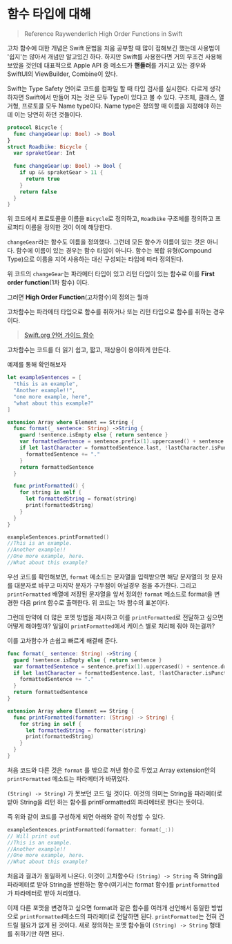 # 함수 타입에 대해
> Reference Raywenderlich High Order Functions in Swift

고차 함수에 대한 개념은 Swift 문법을 처음 공부할 때 많이 접해보긴 했는데 사용법이 '쉽지'는 않아서 개념만 알고있긴 하다.
하지만 Swift를 사용한다면 거의 무조건 사용해보았을 것인데 대표적으로 Apple API 중 메소드가 **핸들러**를 가지고 있는 경우와 SwiftUI의 ViewBuilder, Combine이 있다.

Swift는 Type Safety 언어로 코드를 컴파일 할 때 타입 검사를 실시한다. 다르게 생각하자면 Swift에서 만들어 지는 것은 모두 Type이 있다고 볼 수 있다.
구조체, 클래스, 열거형, 프로토콜 모두 Name type이다.
Name type은 정의할 때 이름을 지정해야 하는데 이는 당연히 하던 것들이다.

```Swift
protocol Bicycle {
  func changeGear(up: Bool) -> Bool
}
struct Roadbike: Bicycle {
  var spraketGear: Int
  
  func changeGear(up: Bool) -> Bool {
    if up && spraketGear > 11 {
      return true
    }
    return false
  }
}
```
위 코드에서 프로토콜을 이름을 `Bicycle`로 정의하고, `Roadbike` 구조체를 정의하고 프로퍼티 이름을 정의한 것이 이에 해당한다. 

`changeGear`라는 함수도 이름을 정의했다. 그런데 모든 함수가 이름이 있는 것은 아니다.
함수에 이름이 있는 경우는 함수 타입이 아니다.
함수는 복합 유형(Compound Type)으로 이름을 지어 사용하는 대신 구성되는 타입에 따라 정의된다.

위 코드의 `changeGear`는 파라메터 타입이 있고 리턴 타입이 있는 함수로 이를 **First order function**(1차 함수) 이다.

그러면 **High Order Function**(고차함수)의 정의는 뭘까

고차함수는 파라메터 타입으로 함수를 취하거나 또는 리턴 타입으로 함수를 취하는 경우이다.

>[Swift.org 언어 가이드 함수](https://bbiguduk.gitbook.io/swift/language-guide-1/functions)

고차함수는 코드를 더 읽기 쉽고, 짧고, 재상용이 용이하게 만든다.

예제를 통해 확인해보자

```Swift
let exampleSentences = [
  "this is an example",
  "Another example!!",
  "one more example, here",
  "what about this example?"
]

extension Array where Element == String {
  func format(_ sentence: String) ->String {
    guard !sentence.isEmpty else { return sentence }
    var formattedSentence = sentence.prefix(1).uppercased() + sentence.dropFirst()
    if let lastCharacter = formattedSentence.last, !lastCharacter.isPunctuation {
      formattedSentence += "."
    }
    return formattedSentence
  }

  func printFormatted() {
    for string in self {
      let formattedString = format(string)
      print(formattedString)
    }
  }
}

exampleSentences.printFormatted()
//This is an example.
//Another example!!
//One more example, here.
//What about this example?
```
우선 코드를 확인해보면, `format` 메소드는 문자열을 입력받으면 해당 문자열의 첫 문자를 대문자로 바꾸고 마지막 문자가 구두점이 아닐경우 점을 추가한다.
그리고 `printFormatted` 배열에 저장된 문자열을 앞서 정의한 `format` 메소드로 format을 변경한 다음 print 함수로 출력한다.
위 코드는 1차 함수의 표본이다.

그런데 만약에 더 많은 포멧 방법을 제시하고 이를 `printFormatted`로 전달하고 싶으면 어떻게 해야할까? 일일이 `printFormatted`에서 케이스 별로 처리해 줘야 하는걸까?

이를 고차함수가 손쉽고 빠르게 해결해 준다.

```Swift
func format(_ sentence: String) ->String {
  guard !sentence.isEmpty else { return sentence }
  var formattedSentence = sentence.prefix(1).uppercased() + sentence.dropFirst()
  if let lastCharacter = formattedSentence.last, !lastCharacter.isPunctuation {
    formattedSentence += "."
  }
  return formattedSentence
}
```

```Swift
extension Array where Element == String {
  func printFormatted(formatter: (String) -> String) {
    for string in self {
      let formattedString = formatter(string)
      print(formattedString)
    }
  }
}
```

처음 코드와 다른 것은 `format` 를 밖으로 꺼낸 함수로 두었고
Array extension안의 `printFormatted` 메소드는 파라메터가 바뀌었다.

`(String) -> String)` 가 못보던 코드 일 것이다. 이것의 의미는
String을 파라메터로 받아 String을 리턴 하는 함수를 printFormatted의 파라메터로 한다는 뜻이다.

즉 위와 같이 코드를 구성하게 되면 아래와 같이 작성할 수 있다.

```Swift
exampleSentences.printFormatted(formatter: format(_:))
// Will print out 
//This is an example.
//Another example!!
//One more example, here.
//What about this example?
```
처음과 결과가 동일하게 나온다. 이것이 고차함수다 
`(String) -> String` 즉 String을 파라메터로 받아 String을 반환하는 함수(여기서는 format 함수)를 `printFormatted` 가 파라메터로 받아 처리했다.

이제 다른 포맷을 변경하고 싶으면 format과 같은 함수를 여러개 선언해서 동일한 방법으로 `printFormatted`메소드의 파라메터로 전달하면 된다. `printFormatted`는 전혀 건드릴 필요가 없게 된 것이다. 새로 정의하는 포멧 함수들이 `(String) -> String` 형태를 취하기만 하면 된다.

